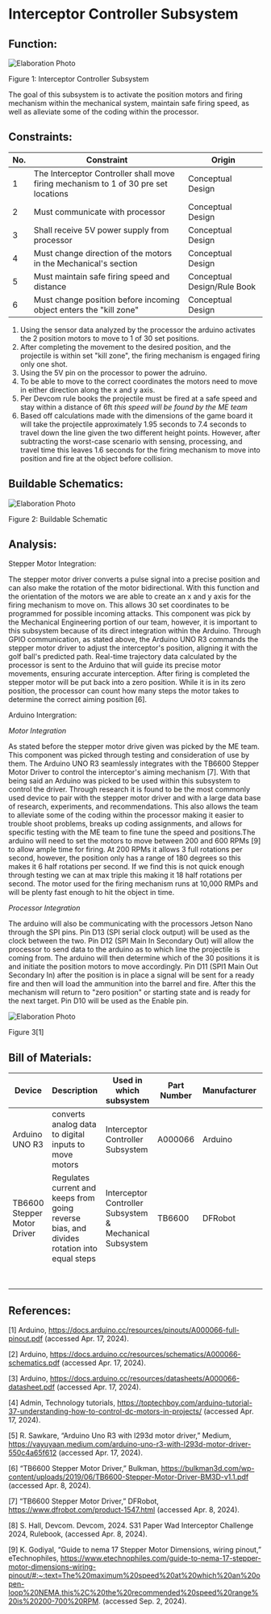 # Interceptor Controller Subsystem

## **Function:**
![Elaboration Photo](../Images/Controllers/InterceptorController.png)

Figure 1: Interceptor Controller Subsystem

The goal of this subsystem is to activate the position motors and firing mechanism within the mechanical system, maintain safe firing speed, as well as alleviate some of the coding within the processor. 

## **Constraints:**

|No.|Constraint|Origin|
|--|------|-------|
|1|The Interceptor Controller shall move firing mechanism to 1 of 30 pre set locations |Conceptual Design|
|2|Must communicate with processor| Conceptual Design |
|3|Shall receive 5V power supply from processor| Conceptual Design|
|4|Must change direction of the motors in the Mechanical's section |Conceptual Design|
|5|Must maintain safe firing speed and distance|Conceptual Design/Rule Book|
|6|Must change position before incoming object enters the "kill zone"| Conceptual Design|




1.	Using the sensor data analyzed by the processor the arduino activates the 2 position motors to move to 1 of 30 set positions.
2.	After completing the movement to the desired position, and the projectile is within set "kill zone", the firing mechanism is engaged firing only one shot.
3.	Using the 5V pin on the processor to power the adruino.
4.  To be able to move to the correct coordinates the motors need to move in either direction along the x and y axis.
5.  Per Devcom rule books the projectile must be fired at a safe speed and stay within a distance of 6ft *this speed will be found by the ME team*
6.  Based off calculations made with the dimensions of the game board it will take the projectile approximately 1.95 seconds to 7.4 seconds to travel down the line given the two different height points. However, after subtracting the worst-case scenario with sensing, processing, and travel time this leaves 1.6 seconds for the firing mechanism to move into position and fire at the object before collision.


## **Buildable Schematics:**

![Elaboration Photo](../Images/Controllers/Schematic5.png)

Figure 2: Buildable Schematic

## **Analysis:**

Stepper Motor Integration:

The stepper motor driver converts a pulse signal into a precise position and can also make the rotation of the motor bidirectional. With this function and the orientation of the motors we are able to create an x and y axis for the firing mechanism to move on. This allows 30 set coordinates to be programmed for possible incoming attacks. This component was pick by the Mechanical Engineering portion of our team, however, it is important to this subsystem because of its direct integration within the Arduino. Through GPIO communication, as stated above, the Arduino UNO R3 commands the stepper motor driver to adjust the interceptor's position, aligning it with the golf ball's predicted path. Real-time trajectory data calculated by the processor is sent to the Arduino that will guide its precise motor movements, ensuring accurate interception. After firing is completed the stepper motor will be put back into a zero position. While it is in its zero position, the processor can count how many steps the motor takes to determine the correct aiming position [6].

Arduino Intergration:

*Motor Integration*

As stated before the stepper motor drive given was picked by the ME team. This component was picked through testing and consideration of use by them. The Arduino UNO R3 seamlessly integrates with the TB6600 Stepper Motor Driver to control the interceptor's aiming mechanism [7]. With that being said an Arduino was picked to be used within this subsystem to control the driver. Through research it is found to be the most commonly used device to pair with the stepper motor driver and with a large data base of research, experiments, and recommendations. This also allows the team to alleviate some of the coding within the processor making it easier to trouble shoot problems, breaks up coding assignments, and allows for specific testing with the ME team to fine tune the speed and positions.The arduino will need to set the motors to move between 200 and 600 RPMs [9] to allow ample time for firing. At 200 RPMs it allows 3 full rotations per second, however, the position only has a range of 180 degrees so this makes it 6 half rotations per second. If we find this is not quick enough through testing we can at max triple this making it 18 half rotations per second. The motor used for the firing mechanism runs at 10,000 RMPs and will be plenty fast enough to hit the object in time. 

*Processor Integration*

The arduino will also be communicating with the processors Jetson Nano through the SPI pins. Pin D13 (SPI serial clock output) will be used as the clock between the two. Pin D12 (SPI Main In Secondary Out) will allow the processor to send data to the arduino as to which line the projectile is coming from. The arduino will then determine which of the 30 positions it is and initiate the position motors to move accordingly. Pin D11 (SPI1 Main Out Secondary In) after the position is in place a signal will be sent for a ready fire and then will load the ammunition into the barrel and fire. After this the mechanism will return to "zero position" or starting state and is ready for the next target. Pin D10 will be used as the Enable pin.

![Elaboration Photo](../Images/Controllers/Arduino1.png)

Figure 3[1]


## **Bill of Materials:**

|Device|Description|Used in which subsystem|Part Number| Manufacturer|Quantity|Price|Total|
|-------|---|---------|-------------|----|----|----|----|
| Arduino UNO R3 |converts analog data to digital inputs to move motors|Interceptor Controller Subsystem|A000066| Arduino|2|$27.60|$55.20|
|TB6600 Stepper Motor Driver|Regulates current and keeps from going reverse bias, and divides rotation into equal steps|Interceptor Controller Subsystem & Mechanical Subsystem|TB6600|DFRobot|0||purchased by ME team|
| | | | | | |Final Total|$55.20|

## **References:**
[1] Arduino, https://docs.arduino.cc/resources/pinouts/A000066-full-pinout.pdf (accessed Apr. 17, 2024). 

[2] Arduino, https://docs.arduino.cc/resources/schematics/A000066-schematics.pdf (accessed Apr. 17, 2024). 

[3] Arduino, https://docs.arduino.cc/resources/datasheets/A000066-datasheet.pdf (accessed Apr. 17, 2024). 

[4] Admin, Technology tutorials, https://toptechboy.com/arduino-tutorial-37-understanding-how-to-control-dc-motors-in-projects/ (accessed Apr. 17, 2024). 

[5] R. Sawkare, “Arduino Uno R3 with l293d motor driver,” Medium, https://vayuyaan.medium.com/arduino-uno-r3-with-l293d-motor-driver-550c4a65f612 (accessed Apr. 17, 2024). 

[6] “TB6600 Stepper Motor Driver,” Bulkman, https://bulkman3d.com/wp-content/uploads/2019/06/TB6600-Stepper-Motor-Driver-BM3D-v1.1.pdf (accessed Apr. 8, 2024).

[7] “TB6600 Stepper Motor Driver,” DFRobot, https://www.dfrobot.com/product-1547.html (accessed Apr. 8, 2024).

[8] S. Hall, Devcom. Devcom, 2024. S31 Paper Wad Interceptor Challenge 2024, Rulebook, (accessed Apr. 8, 2024).

[9] K. Godiyal, “Guide to nema 17 Stepper Motor Dimensions, wiring pinout,” eTechnophiles, https://www.etechnophiles.com/guide-to-nema-17-stepper-motor-dimensions-wiring-pinout/#:~:text=The%20maximum%20speed%20at%20which%20an%20open-loop%20NEMA,this%2C%20the%20recommended%20speed%20range%20is%20200-700%20RPM. (accessed Sep. 2, 2024). 
